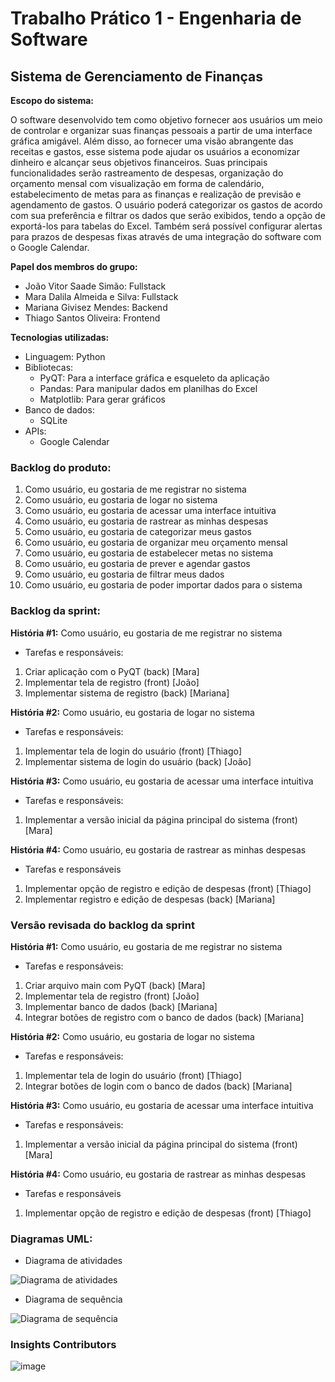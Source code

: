 # Trabalho Prático 1 - Engenharia de Software
## Sistema de Gerenciamento de Finanças
**Escopo do sistema:**

O software desenvolvido tem como objetivo fornecer aos usuários um meio de controlar e organizar suas finanças pessoais a partir de uma interface gráfica amigável. Além disso, ao fornecer uma visão abrangente das receitas e gastos, esse sistema pode ajudar os usuários a economizar dinheiro e alcançar seus objetivos financeiros. Suas principais funcionalidades serão rastreamento de despesas, organização do orçamento mensal com visualização em forma de calendário, estabelecimento de metas para as finanças e realização de previsão e agendamento de gastos. O usuário poderá categorizar os gastos de acordo com sua preferência e filtrar os dados que serão exibidos, tendo a opção de exportá-los para tabelas do Excel. Também será possível configurar alertas para prazos de despesas fixas através de uma integração do software com o Google Calendar.

**Papel dos membros do grupo:**

-  João Vitor Saade Simão: Fullstack
-  Mara Dalila Almeida e Silva: Fullstack
-  Mariana Givisez Mendes: Backend
-  Thiago Santos Oliveira: Frontend

**Tecnologias utilizadas:**

- Linguagem: Python
- Bibliotecas:
  - PyQT: Para a interface gráfica e esqueleto da aplicação
  - Pandas: Para manipular dados em planilhas do Excel
  - Matplotlib: Para gerar gráficos
- Banco de dados:
  - SQLite
- APIs:
  - Google Calendar

### Backlog do produto:
1) Como usuário, eu gostaria de me registrar no sistema
2) Como usuário, eu gostaria de logar no sistema
3) Como usuário, eu gostaria de acessar uma interface intuitiva
4) Como usuário, eu gostaria de rastrear as minhas despesas
5) Como usuário, eu gostaria de categorizar meus gastos
6) Como usuário, eu gostaria de organizar meu orçamento mensal
7) Como usuário, eu gostaria de estabelecer metas no sistema
8) Como usuário, eu gostaria de prever e agendar gastos
9) Como usuário, eu gostaria de filtrar meus dados
10) Como usuário, eu gostaria de poder importar dados para o sistema

### Backlog da sprint:
**História #1:** Como usuário, eu gostaria de me registrar no sistema
- Tarefas e responsáveis:
1) Criar aplicação com o PyQT (back) [Mara]
2) Implementar tela de registro (front) [João] 
3) Implementar sistema de registro (back) [Mariana]

**História #2:** Como usuário, eu gostaria de logar no sistema
- Tarefas e responsáveis:
1) Implementar tela de login do usuário (front) [Thiago]
2) Implementar sistema de login do usuário (back) [João]

**História #3:** Como usuário, eu gostaria de acessar uma interface intuitiva
- Tarefas e responsáveis:
1) Implementar a versão inicial da página principal do sistema (front) [Mara]

**História #4:** Como usuário, eu gostaria de rastrear as minhas despesas
- Tarefas e responsáveis
1) Implementar opção de registro e edição de despesas (front) [Thiago]
2) Implementar registro e edição de despesas (back) [Mariana]

### Versão revisada do backlog da sprint
**História #1:** Como usuário, eu gostaria de me registrar no sistema
- Tarefas e responsáveis:
1) Criar arquivo main com PyQT (back) [Mara]
2) Implementar tela de registro (front) [João] 
3) Implementar banco de dados (back) [Mariana]
4) Integrar botões de registro com o banco de dados (back) [Mariana]

**História #2:** Como usuário, eu gostaria de logar no sistema
- Tarefas e responsáveis:
1) Implementar tela de login do usuário (front) [Thiago]
2) Integrar botões de login com o banco de dados (back) [Mariana]

**História #3:** Como usuário, eu gostaria de acessar uma interface intuitiva
- Tarefas e responsáveis:
1) Implementar a versão inicial da página principal do sistema (front) [Mara]

**História #4:** Como usuário, eu gostaria de rastrear as minhas despesas
- Tarefas e responsáveis
1) Implementar opção de registro e edição de despesas (front) [Thiago]

### Diagramas UML:
- Diagrama de atividades

![Diagrama de atividades](https://github.com/MarianaGivisiez/Engenharia-de-Software-24-1/assets/71905731/814d577c-3861-4bfb-af14-14ca12f40e17)

- Diagrama de sequência

![Diagrama de sequência](https://github.com/MarianaGivisiez/Engenharia-de-Software-24-1/assets/71905731/67f6ca09-4a86-4906-afb3-22b59db4c094)

### Insights Contributors 

![image](https://github.com/MarianaGivisiez/Engenharia-de-Software-24-1/assets/80357554/f4292576-f9d1-40b5-9e64-3fca39fc11ff)


